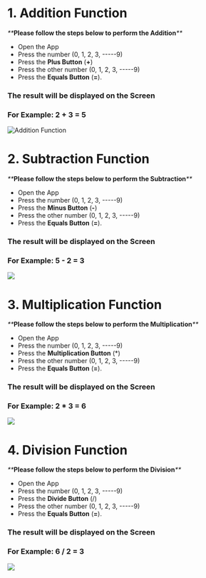# 1. Addition Function
_**_**Please follow the steps below to perform the Addition**_**_
* Open the App
* Press the number (0, 1, 2, 3, -----9)
* Press the **Plus Button** (**+**)
* Press the other number (0, 1, 2, 3, -----9)
* Press the **Equals Button** (**=**).

### **The result will be displayed on the Screen**

### For Example: 2 + 3 = 5
![Addition Function](https://github.com/tartas113/Github-Wiki-Pages-Updation/blob/main/Addition%20Function.PNG)

# 2. Subtraction Function
_**_**Please follow the steps below to perform the Subtraction**_**_
* Open the App
* Press the number (0, 1, 2, 3, -----9)
* Press the **Minus Button** (**-**)
* Press the other number (0, 1, 2, 3, -----9)
* Press the **Equals Button** (**=**).

### **The result will be displayed on the Screen**

### For Example: 5 - 2 = 3
![](https://github.com/tartas113/Github-Wiki-Pages-Updation/blob/main/Subtraction%20Function.PNG)

# 3. Multiplication Function
_**_**Please follow the steps below to perform the Multiplication**_**_
* Open the App
* Press the number (0, 1, 2, 3, -----9)
* Press the **Multiplication Button** (*)
* Press the other number (0, 1, 2, 3, -----9)
* Press the **Equals Button** (**=**).

### **The result will be displayed on the Screen**

### For Example: 2 * 3 = 6
![](https://github.com/tartas113/Github-Wiki-Pages-Updation/blob/main/Multiplication.PNG)

# 4. Division Function
_**_**Please follow the steps below to perform the Division**_**_
* Open the App
* Press the number (0, 1, 2, 3, -----9)
* Press the **Divide Button** (/)
* Press the other number (0, 1, 2, 3, -----9)
* Press the **Equals Button** (**=**).

### **The result will be displayed on the Screen**

### For Example: 6 / 2 = 3

![](https://github.com/tartas113/Github-Wiki-Pages-Updation/blob/main/Division%20Function.PNG)
